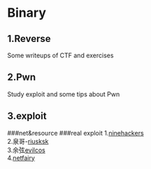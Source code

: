 # Binary
## 1.Reverse
Some writeups of CTF and exercises
## 2.Pwn
Study exploit and some tips about Pwn
## 3.exploit
###net&resource
###real exploit
1.[ninehackers](http://www.ninehackers.com/)<br>
2.泉哥-[riusksk](http://riusksk.me/)<br>
3.余弦[evilcos](http://evilcos.me/)<br>
4.[netfairy](http://www.netfairy.net/)<br>

